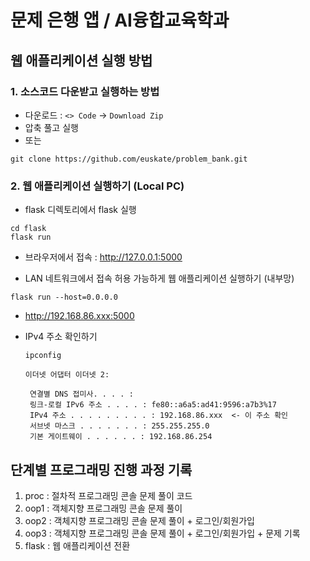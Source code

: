 # 문제 은행 앱 / AI융합교육학과

## 웹 애플리케이션 실행 방법

### 1. 소스코드 다운받고 실행하는 방법
- 다운로드 : `<> Code` -> `Download Zip`
- 압축 풀고 실행
- 또는
```shell
git clone https://github.com/euskate/problem_bank.git
```
### 2. 웹 애플리케이션 실행하기 (Local PC)

- flask 디렉토리에서 flask 실행
```shell
cd flask
flask run
```
- 브라우저에서 접속 : http://127.0.0.1:5000


- LAN 네트워크에서 접속 허용 가능하게 웹 애플리케이션 실행하기 (내부망)
```shell
flask run --host=0.0.0.0
```
  - http://192.168.86.xxx:5000
 
- IPv4 주소 확인하기
    ```shell
    ipconfig
    ```
  ```
  이더넷 어댑터 이더넷 2:

   연결별 DNS 접미사. . . . :
   링크-로컬 IPv6 주소 . . . . : fe80::a6a5:ad41:9596:a7b3%17
   IPv4 주소 . . . . . . . . . : 192.168.86.xxx  <- 이 주소 확인 
   서브넷 마스크 . . . . . . . : 255.255.255.0
   기본 게이트웨이 . . . . . . : 192.168.86.254
    ```
## 단계별 프로그래밍 진행 과정 기록
1. proc : 절차적 프로그래밍 콘솔 문제 풀이 코드
2. oop1 : 객체지향 프로그래밍 콘솔 문제 풀이
3. oop2 : 객체지향 프로그래밍 콘솔 문제 풀이 + 로그인/회원가입
4. oop3 : 객체지향 프로그래밍 콘솔 문제 풀이 + 로그인/회원가입 + 문제 기록
5. flask : 웹 애플리케이션 전환